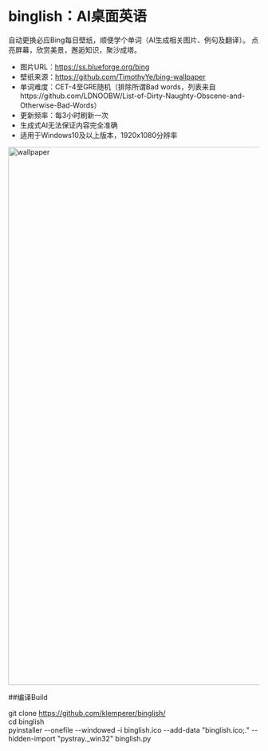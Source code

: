# binglish：AI桌面英语
自动更换必应Bing每日壁纸，顺便学个单词（AI生成相关图片、例句及翻译）。
点亮屏幕，欣赏美景，邂逅知识，聚沙成塔。
- 图片URL：https://ss.blueforge.org/bing
- 壁纸来源：https://github.com/TimothyYe/bing-wallpaper
- 单词难度：CET-4至GRE随机（排除所谓Bad words，列表来自https://github.com/LDNOOBW/List-of-Dirty-Naughty-Obscene-and-Otherwise-Bad-Words）
- 更新频率：每3小时刷新一次
- 生成式AI无法保证内容完全准确
- 适用于Windows10及以上版本，1920x1080分辨率
<img width="1920" height="1080" alt="wallpaper" src="https://github.com/user-attachments/assets/8b275c41-1511-41f9-991c-befe52d9e53c" />

##编译Build

git clone https://github.com/klemperer/binglish/    
cd binglish    
pyinstaller --onefile --windowed -i binglish.ico --add-data "binglish.ico;." --hidden-import "pystray._win32" binglish.py

